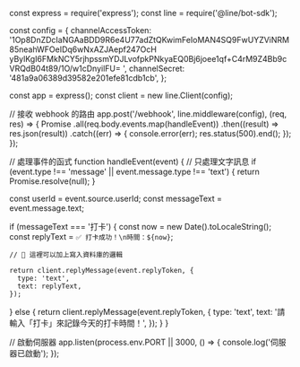 const express = require('express');
const line = require('@line/bot-sdk');

const config = {
  channelAccessToken: '1Op8DnZDcIaNGAaBDD9R6e4U77adZtQKwimFeIoMAN4SQ9FwUYZViNRM85neahWFOeIDq6wNxAZJAepf247OcH yBylKgI6FMkNCY5rjhpssmYDJLvofpkPNkyaEQ0Bj6joee1qf+C4rM9Z4Bb9cVRQdB04t89/1O/w1cDnyilFU=
',
  channelSecret: '481a9a06389d39582e201efe81cdb1cb',
};

const app = express();
const client = new line.Client(config);

// 接收 webhook 的路由
app.post('/webhook', line.middleware(config), (req, res) => {
  Promise
    .all(req.body.events.map(handleEvent))
    .then((result) => res.json(result))
    .catch((err) => {
      console.error(err);
      res.status(500).end();
    });
});

// 處理事件的函式
function handleEvent(event) {
  // 只處理文字訊息
  if (event.type !== 'message' || event.message.type !== 'text') {
    return Promise.resolve(null);
  }

  const userId = event.source.userId;
  const messageText = event.message.text;

  if (messageText === '打卡') {
    const now = new Date().toLocaleString();
    const replyText = `✅ 打卡成功！\n時間：${now}`;

    // 🔧 這裡可以加上寫入資料庫的邏輯

    return client.replyMessage(event.replyToken, {
      type: 'text',
      text: replyText,
    });
  } else {
    return client.replyMessage(event.replyToken, {
      type: 'text',
      text: '請輸入「打卡」來記錄今天的打卡時間！',
    });
  }
}

// 啟動伺服器
app.listen(process.env.PORT || 3000, () => {
  console.log('伺服器已啟動');
});
